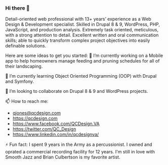 ### Hi there 👋

<!--
**qjones3/qjones3** is a ✨ _special_ ✨ repository because its `README.md` (this file) appears on your GitHub profile.
-->

Detail-oriented web professional with 13+ years’ experience as a Web Design & Development specialist. Skilled in Drupal 8 & 9, WordPress, PHP, JavaScript, and production analysis. Extremely task oriented, meticulous, with a strong attention to detail. Excellent written and oral communication skills; able to quickly transform complex project objectives into easily definable solutions.

Here are some ideas to get you started:
🔭 I’m currently working on a Mobile app to help homeowners manage feeding and pruning schedules for all of their landscaping.

🌱 I’m currently learning Object Oriented Programming (OOP) with Drupal and Symfony.

👯 I’m looking to collaborate on Drupal 8 & 9 and WordPress projects.

<!--
- 🤔 I’m looking for help with ...
- 💬 Ask me about ... -->
📫 How to reach me:
 - qjones@qcdesign.com
 - https://qcdesign.com
 - https://www.facebook.com/QCDesign.VA
 - https://twitter.com/QC_Design
 - https://www.linkedin.com/in/qcdesignva/
 
⚡ Fun fact: I spent 9 years in the Army as a percussionist. I owned and oprated a commercial recording facility for 12 years. I'm still in love with Smooth Jazz and Brian Culbertson is my favorite artist.
